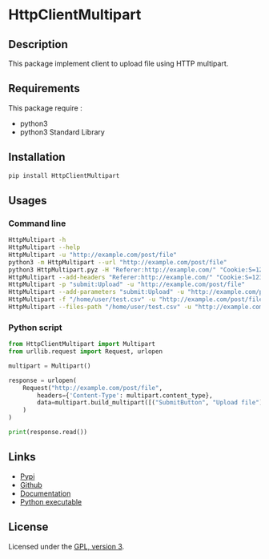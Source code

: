 # HttpClientMultipart

## Description

This package implement client to upload file using HTTP multipart.

## Requirements
This package require :
 - python3
 - python3 Standard Library

## Installation
```bash
pip install HttpClientMultipart
```

## Usages

### Command line

```bash
HttpMultipart -h                                                                                             # Print help message
HttpMultipart --help                                                                                         # Print help message
HttpMultipart -u "http://example.com/post/file"
python3 -m HttpMultipart --url "http://example.com/post/file"                                                # Using module command line
python3 HttpMultipart.pyz -H "Referer:http://example.com/" "Cookie:S=123" -u "http://example.com/post/file"  # Using python executable file, add headers
HttpMultipart --add-headers "Referer:http://example.com/" "Cookie:S=123" -u "http://example.com/post/file"   # Add headers
HttpMultipart -p "submit:Upload" -u "http://example.com/post/file"                                           # Add simple field
HttpMultipart --add-parameters "submit:Upload" -u "http://example.com/post/file"                             # Add simple field
HttpMultipart -f "/home/user/test.csv" -u "http://example.com/post/file"                                     # Add file
HttpMultipart --files-path "/home/user/test.csv" -u "http://example.com/post/file"                           # Add file
```

### Python script

```python
from HttpClientMultipart import Multipart
from urllib.request import Request, urlopen

multipart = Multipart()

response = urlopen(
    Request("http://example.com/post/file",
        headers={'Content-Type': multipart.content_type},
        data=multipart.build_multipart([("SubmitButton", "Upload file")], [("file", "test.csv", "/home/user/test.csv")]),
    )
)

print(response.read())
```

## Links
 - [Pypi](https://pypi.org/project/HttpClientMultipart)
 - [Github](https://github.com/mauricelambert/HttpClientMultipart)
 - [Documentation](https://mauricelambert.github.io/info/python/code/HttpClientMultipart.html)
 - [Python executable](https://mauricelambert.github.io/python/code/HttpClientMultipart.pyz)

## License
Licensed under the [GPL, version 3](https://www.gnu.org/licenses/).